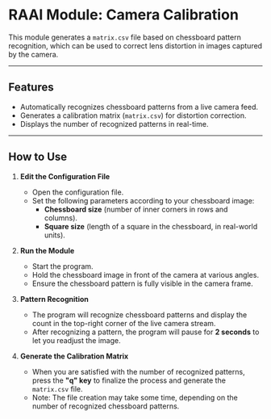 # RAAI Module: Camera Calibration  

This module generates a `matrix.csv` file based on chessboard pattern recognition, which can be used to correct lens distortion in images captured by the camera.  

---

## Features  
- Automatically recognizes chessboard patterns from a live camera feed.  
- Generates a calibration matrix (`matrix.csv`) for distortion correction.  
- Displays the number of recognized patterns in real-time.  

---

## How to Use  

1. **Edit the Configuration File**  
   - Open the configuration file.  
   - Set the following parameters according to your chessboard image:  
     - **Chessboard size** (number of inner corners in rows and columns).  
     - **Square size** (length of a square in the chessboard, in real-world units).  

2. **Run the Module**  
   - Start the program.  
   - Hold the chessboard image in front of the camera at various angles.  
   - Ensure the chessboard pattern is fully visible in the camera frame.  

3. **Pattern Recognition**  
   - The program will recognize chessboard patterns and display the count in the top-right corner of the live camera stream.  
   - After recognizing a pattern, the program will pause for **2 seconds** to let you readjust the image.  

4. **Generate the Calibration Matrix**  
   - When you are satisfied with the number of recognized patterns, press the **"q" key** to finalize the process and generate the `matrix.csv` file.  
   - Note: The file creation may take some time, depending on the number of recognized chessboard patterns.  
